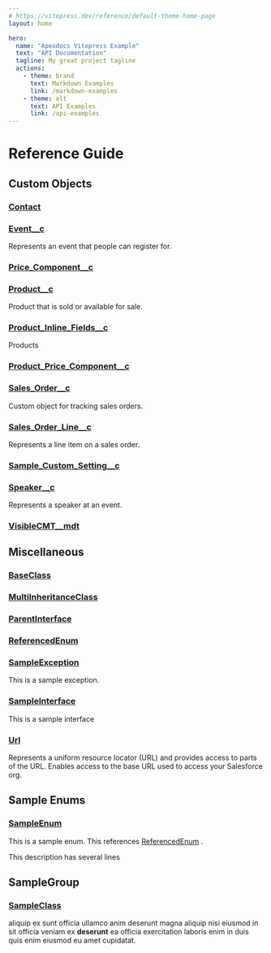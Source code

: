 ```yaml
---
# https://vitepress.dev/reference/default-theme-home-page
layout: home

hero:
  name: "Apexdocs Vitepress Example"
  text: "API Documentation"
  tagline: My great project tagline
  actions:
    - theme: brand
      text: Markdown Examples
      link: /markdown-examples
    - theme: alt
      text: API Examples
      link: /api-examples
---
```


# Reference Guide

## Custom Objects

### [Contact](custom-objects/Contact)

### [Event__c](custom-objects/Event__c)

Represents an event that people can register for.

### [Price_Component__c](custom-objects/Price_Component__c)

### [Product__c](custom-objects/Product__c)

Product that is sold or available for sale.

### [Product_Inline_Fields__c](custom-objects/Product_Inline_Fields__c)

Products

### [Product_Price_Component__c](custom-objects/Product_Price_Component__c)

### [Sales_Order__c](custom-objects/Sales_Order__c)

Custom object for tracking sales orders.

### [Sales_Order_Line__c](custom-objects/Sales_Order_Line__c)

Represents a line item on a sales order.

### [Sample_Custom_Setting__c](custom-objects/Sample_Custom_Setting__c)

### [Speaker__c](custom-objects/Speaker__c)

Represents a speaker at an event.

### [VisibleCMT__mdt](custom-objects/VisibleCMT__mdt)

## Miscellaneous

### [BaseClass](miscellaneous/BaseClass)

### [MultiInheritanceClass](miscellaneous/MultiInheritanceClass)

### [ParentInterface](miscellaneous/ParentInterface)

### [ReferencedEnum](miscellaneous/ReferencedEnum)

### [SampleException](miscellaneous/SampleException)

This is a sample exception.

### [SampleInterface](miscellaneous/SampleInterface)

This is a sample interface

### [Url](miscellaneous/Url)

Represents a uniform resource locator (URL) and provides access to parts of the URL. 
Enables access to the base URL used to access your Salesforce org.

## Sample Enums

### [SampleEnum](sample-enums/SampleEnum)

This is a sample enum. This references [ReferencedEnum](miscellaneous/ReferencedEnum) . 
 
This description has several lines

## SampleGroup

### [SampleClass](samplegroup/SampleClass)

aliquip ex sunt officia ullamco anim deserunt magna aliquip nisi eiusmod in sit officia veniam ex 
**deserunt** ea officia exercitation laboris enim in duis quis enim eiusmod eu amet cupidatat.